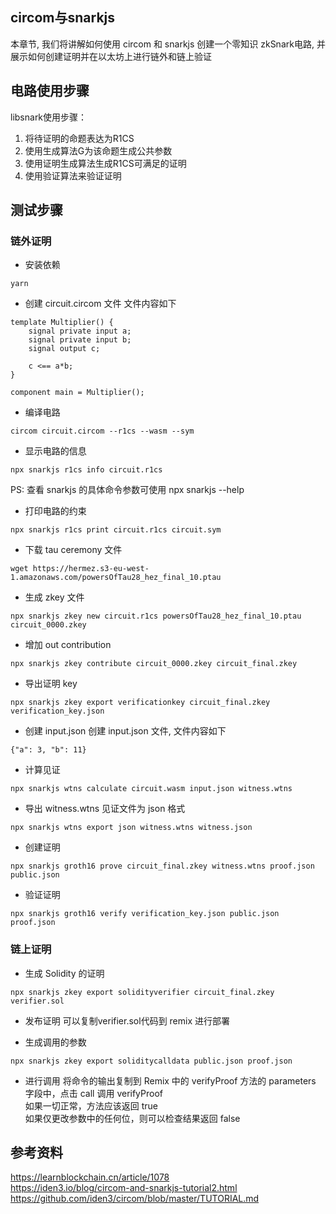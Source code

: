 ## circom与snarkjs  
本章节, 我们将讲解如何使用 circom 和 snarkjs 创建一个零知识 zkSnark电路, 并展示如何创建证明并在以太坊上进行链外和链上验证  

## 电路使用步骤 
libsnark使用步骤：
1. 将待证明的命题表达为R1CS
2. 使用生成算法G为该命题生成公共参数
3. 使用证明生成算法生成R1CS可满足的证明
4. 使用验证算法来验证证明

## 测试步骤 
### 链外证明 
- 安装依赖 
```
yarn
```

- 创建  circuit.circom  文件 
文件内容如下 
```
template Multiplier() {
    signal private input a;
    signal private input b;
    signal output c;

    c <== a*b;
}

component main = Multiplier();
``` 

- 编译电路 
```
circom circuit.circom --r1cs --wasm --sym
```

- 显示电路的信息 
```
npx snarkjs r1cs info circuit.r1cs
```

PS: 查看 snarkjs 的具体命令参数可使用 npx snarkjs --help  

- 打印电路的约束 
```
npx snarkjs r1cs print circuit.r1cs circuit.sym 
```

- 下载 tau ceremony 文件  
```
wget https://hermez.s3-eu-west-1.amazonaws.com/powersOfTau28_hez_final_10.ptau  
```

- 生成 zkey 文件  
```
npx snarkjs zkey new circuit.r1cs powersOfTau28_hez_final_10.ptau circuit_0000.zkey 
```

- 增加 out contribution 
```
npx snarkjs zkey contribute circuit_0000.zkey circuit_final.zkey
```

- 导出证明 key 
```
npx snarkjs zkey export verificationkey circuit_final.zkey verification_key.json
```

- 创建 input.json
创建 input.json 文件, 文件内容如下 
```
{"a": 3, "b": 11}
```

- 计算见证 
```
npx snarkjs wtns calculate circuit.wasm input.json witness.wtns
```

- 导出 witness.wtns 见证文件为 json 格式  
```
npx snarkjs wtns export json witness.wtns witness.json
```

- 创建证明 
```
npx snarkjs groth16 prove circuit_final.zkey witness.wtns proof.json public.json
```

- 验证证明 
```
npx snarkjs groth16 verify verification_key.json public.json proof.json
```

### 链上证明 
- 生成 Solidity 的证明 
```
npx snarkjs zkey export solidityverifier circuit_final.zkey verifier.sol 
```

- 发布证明 
可以复制verifier.sol代码到 remix 进行部署

- 生成调用的参数 
```
npx snarkjs zkey export soliditycalldata public.json proof.json 
```

- 进行调用
将命令的输出复制到 Remix 中的 verifyProof 方法的 parameters 字段中，点击 call 调用 verifyProof  
如果一切正常，方法应该返回 true  
如果仅更改参数中的任何位，则可以检查结果返回 false 


## 参考资料 
https://learnblockchain.cn/article/1078  
https://iden3.io/blog/circom-and-snarkjs-tutorial2.html  
https://github.com/iden3/circom/blob/master/TUTORIAL.md  